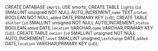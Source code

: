 CREATE DATABASE `smorts`;
USE smorts;
CREATE TABLE `lights` (`id` SMALLINT unsigned NOT NULL AUTO_INCREMENT,`name` TEXT,`status` BOOLEAN NOT NULL,`added` DATE,PRIMARY KEY (`id`));
CREATE TABLE `shutter` (`id` SMALLINT unsigned NOT NULL AUTO_INCREMENT,`status` BOOLEAN,`added` DATE,`location` VARCHAR,`name` VARCHAR,PRIMARY KEY (`id`));
CREATE TABLE `sensor` (`id` SMALLINT unsigned NOT NULL AUTO_INCREMENT,`level` SMALLINT unsigned,`lastchange` DATE,`added` DATE,`location` VARCHAR,PRIMARY KEY (`id`));

